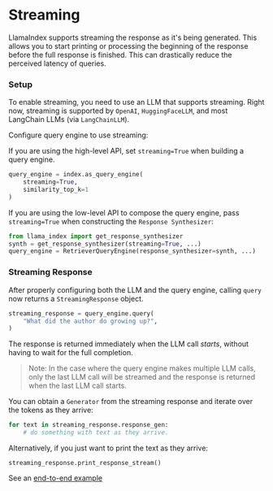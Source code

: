 # Streaming

LlamaIndex supports streaming the response as it's being generated.
This allows you to start printing or processing the beginning of the response before the full response is finished.
This can drastically reduce the perceived latency of queries.

### Setup
To enable streaming, you need to use an LLM that supports streaming.
Right now, streaming is supported by `OpenAI`, `HuggingFaceLLM`, and most LangChain LLMs (via `LangChainLLM`).

Configure query engine to use streaming:

If you are using the high-level API, set `streaming=True` when building a query engine.
```python
query_engine = index.as_query_engine(
    streaming=True,
    similarity_top_k=1
)
```

If you are using the low-level API to compose the query engine,
pass `streaming=True` when constructing the `Response Synthesizer`:
```python
from llama_index import get_response_synthesizer
synth = get_response_synthesizer(streaming=True, ...)
query_engine = RetrieverQueryEngine(response_synthesizer=synth, ...)
```

### Streaming Response
After properly configuring both the LLM and the query engine,
calling `query` now returns a `StreamingResponse` object.

```python
streaming_response = query_engine.query(
    "What did the author do growing up?", 
)
```

The response is returned immediately when the LLM call *starts*, without having to wait for the full completion.

> Note: In the case where the query engine makes multiple LLM calls, only the last LLM call will be streamed and the response is returned when the last LLM call starts.

You can obtain a `Generator` from the streaming response and iterate over the tokens as they arrive:
```python
for text in streaming_response.response_gen:
    # do something with text as they arrive.
```

Alternatively, if you just want to print the text as they arrive:
```
streaming_response.print_response_stream() 
```

See an [end-to-end example](/examples/customization/streaming/SimpleIndexDemo-streaming.ipynb)


